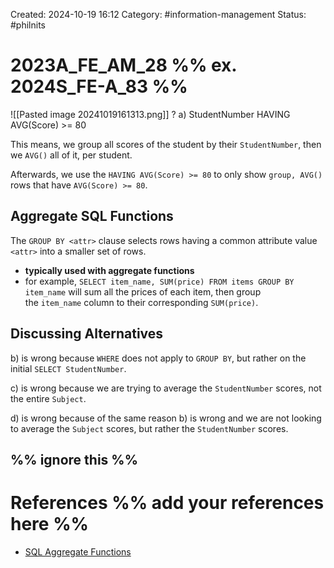 Created: 2024-10-19 16:12
Category: #information-management 
Status: #philnits



# 2023A_FE_AM_28 %% ex. 2024S_FE-A_83 %%

![[Pasted image 20241019161313.png]]
? 
a) StudentNumber HAVING AVG(Score) >= 80

This means, we group all scores of the student by their `StudentNumber`, then we `AVG()` all of it, per student.

Afterwards, we use the `HAVING AVG(Score) >= 80` to only show `group, AVG()` rows that have `AVG(Score) >= 80`.

## Aggregate SQL Functions 

The `GROUP BY <attr>` clause selects rows having a common attribute value `<attr>` into a smaller set of rows.
- **typically used with aggregate functions** 
- for example, `SELECT item_name, SUM(price) FROM items GROUP BY item_name` will sum all the prices of each item, then group the `item_name` column to their corresponding `SUM(price)`.

## Discussing Alternatives

b) is wrong because `WHERE` does not apply to `GROUP BY`, but rather on the initial `SELECT StudentNumber`.

c) is wrong because we are trying to average the `StudentNumber` scores, not the entire `Subject`.

d) is wrong because of the same reason b) is wrong and we are not looking to average the `Subject` scores, but rather the `StudentNumber` scores.


%% ignore this %%
---









# References %% add your references here %%
- [SQL Aggregate Functions](https://www.w3schools.com/sql/sql_aggregate_functions.asp#:~:text=The%20GROUP%20BY%20clause%20splits,value%20within%20the%20selected%20column)